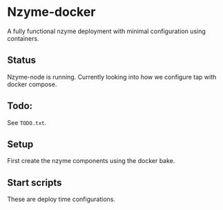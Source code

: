 # Nzyme-docker

A fully functional nzyme deployment with minimal configuration using containers. 

## Status
Nzyme-node is running. Currently looking into how we configure tap with docker compose.

## Todo: 
See `TODO.txt`. 

## Setup
First create the nzyme components using the docker bake. 

## Start scripts 
These are deploy time configurations. 

